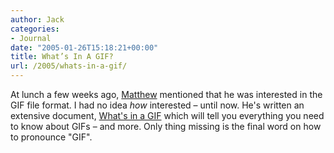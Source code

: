 ```yaml
---
author: Jack
categories:
- Journal
date: "2005-01-26T15:18:21+00:00"
title: What’s In A GIF?
url: /2005/whats-in-a-gif/
---
```


At lunch a few weeks ago, [Matthew][1] mentioned that he was interested in the GIF file format. I had no idea _how_ interested &#8211; until now. He's written an extensive document, [What's in a GIF][2] which will tell you everything you need to know about GIFs &#8211; and more. Only thing missing is the final word on how to pronounce "GIF".

 [1]: http://www.matthewflickinger.com/
 [2]: http://www.matthewflickinger.com/lab/whatsinagif/